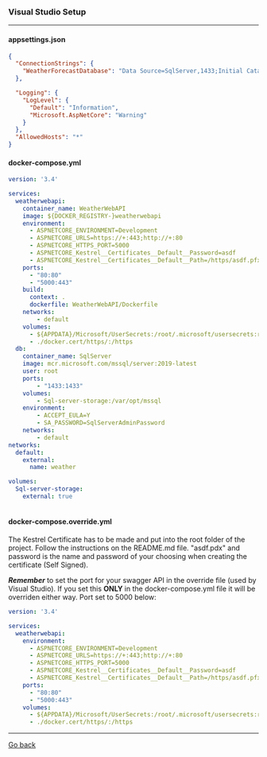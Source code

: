 ### **Visual Studio Setup**
---

#### **appsettings.json**
```json
{
  "ConnectionStrings": {
    "WeatherForecastDatabase": "Data Source=SqlServer,1433;Initial Catalog=DB;User ID=sa; Password=123456a@;Connect Timeout=99999;Encrypt=False;TrustServerCertificate=False;ApplicationIntent=ReadWrite;MultiSubnetFailover=False"
  },

  "Logging": {
    "LogLevel": {
      "Default": "Information",
      "Microsoft.AspNetCore": "Warning"
    }
  },
  "AllowedHosts": "*"
}
```
#### **docker-compose.yml**
```yml
version: '3.4'

services:
  weatherwebapi:
    container_name: WeatherWebAPI
    image: ${DOCKER_REGISTRY-}weatherwebapi
    environment:
      - ASPNETCORE_ENVIRONMENT=Development
      - ASPNETCORE_URLS=https://+:443;http://+:80
      - ASPNETCORE_HTTPS_PORT=5000
      - ASPNETCORE_Kestrel__Certificates__Default__Password=asdf
      - ASPNETCORE_Kestrel__Certificates__Default__Path=/https/asdf.pfx
    ports:
      - "80:80"
      - "5000:443"
    build:
      context: .
      dockerfile: WeatherWebAPI/Dockerfile
    networks: 
        - default
    volumes:
      - ${APPDATA}/Microsoft/UserSecrets:/root/.microsoft/usersecrets:ro
      - ./docker.cert/https/:/https
  db:
    container_name: SqlServer
    image: mcr.microsoft.com/mssql/server:2019-latest
    user: root
    ports:
        - "1433:1433"
    volumes:
        - Sql-server-storage:/var/opt/mssql
    environment:
        - ACCEPT_EULA=Y
        - SA_PASSWORD=SqlServerAdminPassword
    networks:
        - default
networks:
  default:
    external:
      name: weather

volumes:
  Sql-server-storage:
    external: true
    
```
#### **docker-compose.override.yml**
The Kestrel Certificate has to be made and put into the root folder of the project. Follow the instructions on the README.md file. "asdf.pdx" and password is the name and password of your choosing when creating the certificate (Self Signed). 

***Remember*** to set the port for your swagger API in the override file (used by Visual Studio). If you set this **ONLY** in the docker-compose.yml file it will be overriden either way. Port set to 5000 below:
```yml
version: '3.4'

services:
  weatherwebapi:
    environment:
      - ASPNETCORE_ENVIRONMENT=Development
      - ASPNETCORE_URLS=https://+:443;http://+:80
      - ASPNETCORE_HTTPS_PORT=5000
      - ASPNETCORE_Kestrel__Certificates__Default__Password=asdf
      - ASPNETCORE_Kestrel__Certificates__Default__Path=/https/asdf.pfx
    ports:
      - "80:80"
      - "5000:443"
    volumes:
      - ${APPDATA}/Microsoft/UserSecrets:/root/.microsoft/usersecrets:ro
      - ./docker.cert/https/:/https

```
---
[Go back](/README.md/#backend-setup)
